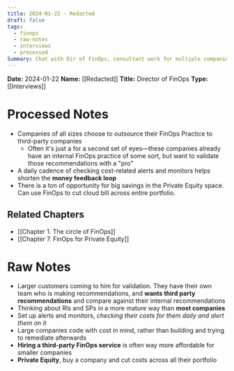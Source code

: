 ```yaml
---
title: 2024-01-22 - Redacted
draft: false
tags:
  - finops
  - raw-notes
  - interviews
  - processed
Summary: Chat with Dir of FinOps, consultant work for multiple companies
---
```


**Date:** 2024-01-22
**Name:** [[Redacted]]
**Title:** Director of FinOps
**Type:** [[Interviews]]

# Processed Notes
- Companies of all sizes choose to outsource their FinOps Practice to third-party companies
	- Often it's just a for a second set of eyes—these companies already have an internal FinOps practice of some sort, but want to validate those recommendations with a "pro"
- A daily cadence of checking cost-related alerts and monitors helps shorten the **money feedback loop**
- There is a ton of opportunity for big savings in the Private Equity space. Can use FinOps to cut cloud bill across entire portfolio.

## Related Chapters
- [[Chapter 1. The circle of FinOps]]
- [[Chapter 7. FinOps for Private Equity]]

# Raw Notes
- Larger customers coming to him for validation. They have their own team who is making recommendations, and **wants third party recommendations** and compare against their internal recommendations
- Thinking about RIs and SPs in a more mature way than **most companies**
- Set up alerts and monitors, *checking their costs for them daily and alert them on it*
- Large companies code with cost in mind, rather than building and trying to remediate afterwards
- **Hiring a third-party FinOps service** is often way more affordable for smaller companies
- **Private Equity**, buy a company and cut costs across all their portfolio